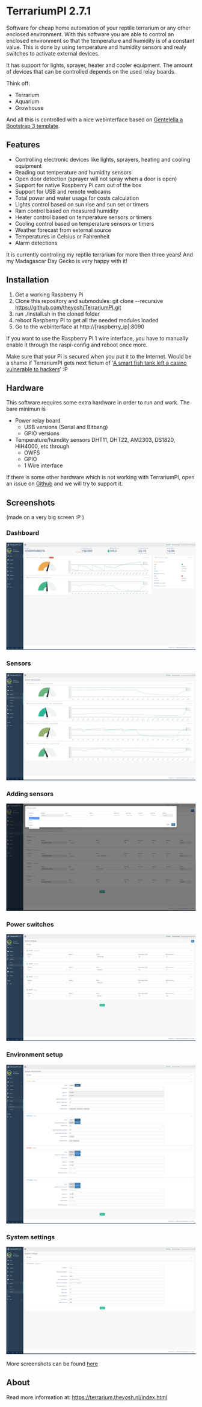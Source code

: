 # TerrariumPI 2.7.1
Software for cheap home automation of your reptile terrarium or any other enclosed environment. With this software you are able to control an enclosed environment so that the temperature and humidity is of a constant value. This is done by using temperature and humidity sensors and realy switches to activate external devices.

It has support for lights, sprayer, heater and cooler equipment. The amount of devices that can be controlled depends on the used relay boards.

Think off:
- Terrarium
- Aquarium
- Growhouse

And all this is controlled with a nice webinterface based on [Gentelella a Bootstrap 3 template](https://github.com/puikinsh/gentelella/).
## Features
- Controlling electronic devices like lights, sprayers, heating and cooling equipment
- Reading out temperature and humidity sensors
- Open door detection (sprayer will not spray when a door is open)
- Support for native Raspberry Pi cam out of the box
- Support for USB and remote webcams
- Total power and water usage for costs calculation
- Lights control based on sun rise and sun set or timers
- Rain control based on measured humidity
- Heater control based on temperature sensors or timers
- Cooling control based on temperature sensors or timers
- Weather forecast from external source
- Temperatures in Celsius or Fahrenheit
- Alarm detections

It is currently controling my reptile terrarium for more then three years! And my Madagascar Day Gecko is very happy with it!

## Installation
1. Get a working Raspberry Pi
2. Clone this repository and submodules: git clone --recursive https://github.com/theyosh/TerrariumPI.git
3. run ./install.sh in the cloned folder
4. reboot Raspberry PI to get all the needed modules loaded
5. Go to the webinterface at http://[raspberry_ip]:8090

If you want to use the Raspberry PI 1 wire interface, you have to manually enable it through the raspi-config and reboot once more.

Make sure that your Pi is secured when you put it to the Internet. Would be a shame if TerrariumPI gets next fictum of '[A smart fish tank left a casino vulnerable to hackers](http://money.cnn.com/2017/07/19/technology/fish-tank-hack-darktrace/index.html)' :P

## Hardware
This software requires some extra hardware in order to run and work. The bare minimun is
- Power relay board
  - USB versions (Serial and Bitbang)
  - GPIO versions
- Temperature/humdity sensors DHT11, DHT22, AM2303, DS1820, HIH4000, etc through
  - OWFS
  - GPIO
  - 1 Wire interface

If there is some other hardware which is not working with TerrariumPI, open an issue on [Github](https://github.com/theyosh/TerrariumPI/issues) and we will try to support it.

## Screenshots
(made on a very big screen :P )
### Dashboard
![TerrariumPI 2.5 Dashboard screenshot](screenshots/Dashboard.png)
### Sensors
![TerrariumPI 2.5 Sensors settings screenshot](screenshots/Temperature_sensors_list.png)
### Adding sensors
![TerrariumPI 2.5 Sensors settings screenshot adding a new sensor](screenshots/Sensor_settings_add_sensor.png)
### Power switches
![TerrariumPI 2.5 Power switches settings screenshot](screenshots/Switch_settings.png)
### Environment setup
![TerrariumPI 2.5 Environment setup screenshot](screenshots/Environment_setup.png)
### System settings
![TerrariumPI 2.5 System setup screenshot](screenshots/System_setup.png)

More screenshots can be found [here](https://github.com/theyosh/TerrariumPI/tree/screenshots/)

## About
Read more information at: https://terrarium.theyosh.nl/index.html
